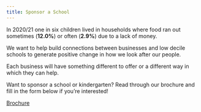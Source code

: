 ```yaml
---
title: Sponsor a School
---
```


In 2020/21 one in six children lived in households where food ran out sometimes (**12.0%**) or often (**2.9%**) due to a lack of money.

We want to help build connections between businesses and low decile schools to generate positive change in how we look after our people.

Each business will have something different to offer or a different way in which they can help.

Want to sponsor a school or kindergarten? Read through our brochure and fill in the form below if you’re interested!

<a href="/dosomegood/brochure.pdf" class="shadow-button bg-gray-600">Brochure</a>